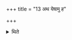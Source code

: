 +++
title = "13 अथ येषामु ह"

+++

<details><summary>थिते</summary>

अथ येषामु ह मन्त्रकृतो न स्युः सपुरोहितप्रवरास्ते प्रवृणीरन् १३
</details>
